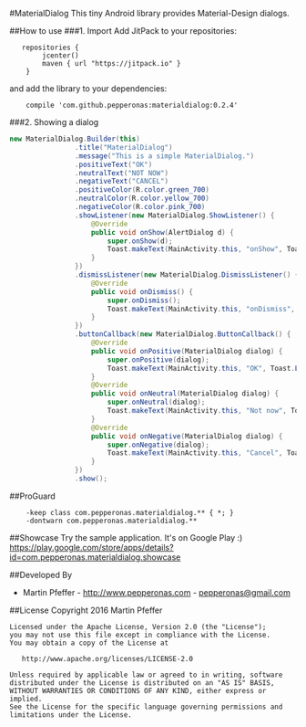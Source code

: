 #MaterialDialog
This tiny Android library provides Material-Design dialogs.


##How to use
###1. Import
Add JitPack to your repositories:
```
   repositories {
        jcenter()
        maven { url "https://jitpack.io" }
    }
```

and add the library to your dependencies:
```
    compile 'com.github.pepperonas:materialdialog:0.2.4'
```


###2. Showing a dialog
```java
new MaterialDialog.Builder(this)
                .title("MaterialDialog")
                .message("This is a simple MaterialDialog.")
                .positiveText("OK")
                .neutralText("NOT NOW")
                .negativeText("CANCEL")
                .positiveColor(R.color.green_700)
                .neutralColor(R.color.yellow_700)
                .negativeColor(R.color.pink_700)
                .showListener(new MaterialDialog.ShowListener() {
                    @Override
                    public void onShow(AlertDialog d) {
                        super.onShow(d);
                        Toast.makeText(MainActivity.this, "onShow", Toast.LENGTH_SHORT).show();
                    }
                })
                .dismissListener(new MaterialDialog.DismissListener() {
                    @Override
                    public void onDismiss() {
                        super.onDismiss();
                        Toast.makeText(MainActivity.this, "onDismiss", Toast.LENGTH_SHORT).show();
                    }
                })
                .buttonCallback(new MaterialDialog.ButtonCallback() {
                    @Override
                    public void onPositive(MaterialDialog dialog) {
                        super.onPositive(dialog);
                        Toast.makeText(MainActivity.this, "OK", Toast.LENGTH_SHORT).show();
                    }
                    @Override
                    public void onNeutral(MaterialDialog dialog) {
                        super.onNeutral(dialog);
                        Toast.makeText(MainActivity.this, "Not now", Toast.LENGTH_SHORT).show();
                    }
                    @Override
                    public void onNegative(MaterialDialog dialog) {
                        super.onNegative(dialog);
                        Toast.makeText(MainActivity.this, "Cancel", Toast.LENGTH_SHORT).show();
                    }
                })
                .show();
```                


##ProGuard
```
    -keep class com.pepperonas.materialdialog.** { *; }
    -dontwarn com.pepperonas.materialdialog.**
```


##Showcase
Try the sample application. It's on Google Play :)
https://play.google.com/store/apps/details?id=com.pepperonas.materialdialog.showcase

##Developed By

* Martin Pfeffer - http://www.pepperonas.com - <pepperonas@gmail.com>


##License
    Copyright 2016 Martin Pfeffer

    Licensed under the Apache License, Version 2.0 (the "License");
    you may not use this file except in compliance with the License.
    You may obtain a copy of the License at

       http://www.apache.org/licenses/LICENSE-2.0

    Unless required by applicable law or agreed to in writing, software
    distributed under the License is distributed on an "AS IS" BASIS,
    WITHOUT WARRANTIES OR CONDITIONS OF ANY KIND, either express or implied.
    See the License for the specific language governing permissions and
    limitations under the License.



